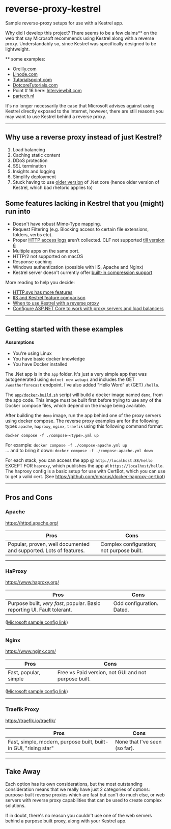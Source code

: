 # reverse-proxy-kestrel

Sample reverse-proxy setups for use with a Kestrel app.

Why did I develop this project? There seems to be a few claims** on the web that say Microsoft recommends using Kestrel
along with a reverse proxy. Understandably so, since Kestrel was specifically designed to be lightweight.

** some examples:
  - [Oreilly.com](https://www.oreilly.com/library/view/mastering-aspnet-web/9781786463951/5984f119-6ac4-4316-a5ec-5ad9587f6760.xhtml)
  - [Linode.com](https://www.linode.com/docs/guides/tutorial-host-asp-net-core-on-linux/#deploy-your-application-with-nginx)
  - [Tutorialspoint.com](https://www.tutorialspoint.com/what-is-kestrel-and-how-does-it-differ-from-iis-asp-net)
  - [DotcoreTutorials.com](https://dotnetcoretutorials.com/2019/12/25/kestrel-vs-iis/)
  - Point # 16 here: [Interviewbit.com](https://www.interviewbit.com/asp-net-interview-questions/#:~:text=Though%20Kestrel%20can%20serve%20an,performance%2C%20security%2C%20and%20reliability.)
  - [partech.nl](https://www.partech.nl/en/publications/2021/10/kestrel-vs-iis-web-servers#)

It's no longer necessarily the case that Microsoft advises against using Kestrel directly exposed to the Internet,
however, there are still reasons you may want to use Kestrel behind a reverse proxy.

---

## Why use a reverse proxy instead of just Kestrel?

1. Load balancing
2. Caching static content
3. DDoS protection
4. SSL termination
5. Insights and logging
6. Simplify deployment
7. Stuck having to use [older version](https://learn.microsoft.com/en-us/dotnet/core/install/linux-ubuntu#supported-distributions) of .Net core (hence older version of Kestrel, which bad rhetoric applies to)

## Some features lacking in Kestrel that you (might) run into

- Doesn't have robust Mime-Type mapping.
- Request Filtering (e.g. Blocking access to certain file extensions, folders, verbs etc).
- Proper [HTTP access logs](https://stackoverflow.com/questions/47503120/log-client-ip-for-each-request-access-log-for-kestrel) aren’t collected. CLF not supported [till version 6](https://github.com/dotnet/aspnetcore/issues/5894)
- Multiple apps on the same port.
- HTTP/2 not supported on macOS
- Response caching
- Windows authentication (possible with IIS, Apache and Nginx)
- Kestrel server doesn't currently offer [built-in compression support](https://learn.microsoft.com/en-us/aspnet/core/performance/response-compression?view=aspnetcore-6.0)

More reading to help you decide:

- [HTTP.sys has more features](https://learn.microsoft.com/en-us/aspnet/core/fundamentals/servers/?view=aspnetcore-6.0&tabs=linux#httpsys)
- [IIS and Kestrel feature comparison](https://stackify.com/kestrel-web-server-asp-net-core-kestrel-vs-iis/)
- [When to use Kestrel with a reverse proxy](https://learn.microsoft.com/en-us/aspnet/core/fundamentals/servers/kestrel/when-to-use-a-reverse-proxy?view=aspnetcore-6.0)
- [Configure ASP.NET Core to work with proxy servers and load balancers](https://learn.microsoft.com/en-us/aspnet/core/host-and-deploy/proxy-load-balancer?view=aspnetcore-6.0)

---

## Getting started with these examples

#### Assumptions

 - You're using Linux
 - You have basic docker knowledge
 - You have Docker installed

The .Net app is in the `app` folder. It's just a very simple app that was autogenerated using `dotnet new webapi` and
includes the GET `/weatherforecast` endpoint. I've also added "Hello Word" at (GET) `/hello`.

The [`app/docker-build.sh`](app/docker-build.sh) script will build a docker image named `demo`, from the app code. This
image must be built first before trying to use any of the Docker compose files, which depend on the image being available.

After building the `demo` image, run the app behind one of the proxy servers using docker compose. The reverse proxy
examples are for the following types `apache`, `haproxy`, `nginx`, `traefik` using this following command format:

    docker compose -f ./compose-<type>.yml up

For example: `docker compose -f ./compose-apache.yml up`  
... and to bring it down: `docker compose -f ./compose-apache.yml down`

For each stack, you can access the app @ `http://localhost:88/hello` EXCEPT FOR `haproxy`, which publishes the app
at `https://localhost/hello`. The haproxy config is a basic setup for use with CertBot, which you can use to get
a valid cert. (See https://github.com/nmarus/docker-haproxy-certbot)

---

## Pros and Cons

### Apache

https://httpd.apache.org/

| Pros                                                              | Cons                                      |
|-------------------------------------------------------------------|-------------------------------------------|
| Popular, proven, well documented and supported. Lots of features. | Complex configuration; not purpose built. |

---

### HaProxy

https://www.haproxy.org/

| Pros                                                                     | Cons                      |
|--------------------------------------------------------------------------|---------------------------|
| Purpose built, *very fast*, popular. Basic reporting UI. Fault tolerant. | Odd configuration. Dated. |

([Microsoft sample config link](https://learn.microsoft.com/en-us/aspnet/core/host-and-deploy/linux-apache?view=aspnetcore-6.0#configure-apache))

---

### Nginx

https://www.nginx.com/

| Pros                  | Cons                                                 |
|-----------------------|------------------------------------------------------|
| Fast, popular, simple | Free vs Paid version, not GUI and not purpose built. |

([Microsoft sample config link](https://learn.microsoft.com/en-us/aspnet/core/host-and-deploy/linux-nginx?view=aspnetcore-6.0&tabs=linux-ubuntu#configure-nginx))

---

### Traefik Proxy

https://traefik.io/traefik/

| Pros                                                             | Cons                          |
|------------------------------------------------------------------|-------------------------------|
| Fast, simple, modern, purpose built, built-in GUI, "rising star" | None that I've seen (so far). |


---

## Take Away

Each option has its own considerations, but the most outstanding consideration means that we really have just 2 categories
of options: purpose-built reverse proxies which are fast but can't do much else, or web servers with reverse proxy
capabilities that can be used to create complex solutions.

If in doubt, there's no reason you couldn't use one of the web servers behind a purpose built proxy, along with your
Kestrel app.